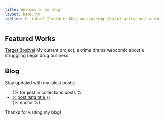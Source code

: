 ```yaml
---
title: Welcome to my blog!
layout: base.njk
tagline: Hi there! I'm Karin Kho, an aspiring digital artist and junior graphic designer in training. Here is where I post my thoughts and passions.
---
```


## Featured Works
[Target Boskval](targetboskval.webcomic.ws)
My current project, a crime drama webcomic about a struggling illegal drug business.

## Blog
Stay updated with my latest posts:
<ul>
    {% for post in collections.posts %}
    <li><a href="{{ post.url }}">{{ post.data.title }}</a></li>
    {% endfor %}
</ul>

Thanks for visiting my blog!
